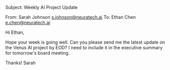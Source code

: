 Subject: Weekly AI Project Update

From: Sarah Johnson <s.johnson@neuratech.ai>
To: Ethan Chen <e.chen@neuratech.ai>

Hi Ethan,

Hope your week is going well. Can you please send me the latest update on the Venus AI project by EOD? I need to include it in the executive summary for tomorrow's board meeting.

Thanks!
Sarah
